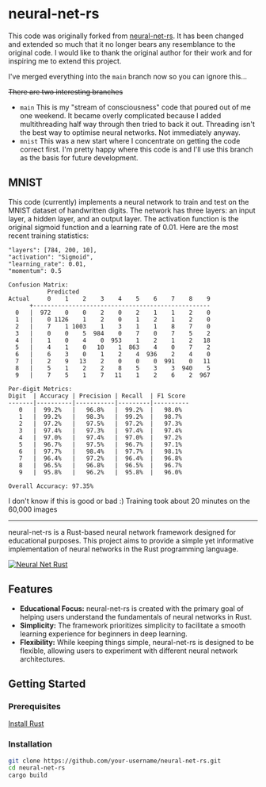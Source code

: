 # neural-net-rs

This code was originally forked from [neural-net-rs](https://github.com/codemoonsxyz/neural-net-rs). It has been changed and extended so much that it no longer bears any resemblance to the original code. I would like to thank the original author for their work and for inspiring me to extend this project.

I've merged everything into the `main` branch now so you can ignore this...

~~There are two interesting branches~~

* `main` This is my "stream of consciousness" code that poured out of me one weekend. It became overly complicated because I added multithreading half way through then tried to back it out. Threading isn't the best way to optimise neural networks. Not immediately anyway.
* `mnist` This was a new start where I concentrate on getting the code correct first. I'm pretty happy where this code is and I'll use this branch as the basis for future development.

## MNIST

This code (currently) implements a neural network to train and test on the MNIST dataset of handwritten digits. The network has three layers: an input layer, a hidden layer, and an output layer. The activation function is the original sigmoid function and a learning rate of 0.01. Here are the most recent training statistics:

```text
"layers": [784, 200, 10],
"activation": "Sigmoid",
"learning_rate": 0.01,
"momentum": 0.5

Confusion Matrix:
           Predicted
Actual     0    1    2    3    4    5    6    7    8    9
      +--------------------------------------------------
  0   |  972    0    0    2    0    2    1    1    2    0
  1   |    0 1126    1    2    0    1    2    1    2    0
  2   |    7    1 1003    1    3    1    1    8    7    0
  3   |    0    0    5  984    0    7    0    7    5    2
  4   |    1    0    4    0  953    1    2    1    2   18
  5   |    4    1    0   10    1  863    4    0    7    2
  6   |    6    3    0    1    2    4  936    2    4    0
  7   |    2    9   13    2    0    0    0  991    0   11
  8   |    5    1    2    2    8    5    3    3  940    5
  9   |    7    5    1    7   11    1    2    6    2  967

Per-digit Metrics:
Digit  | Accuracy | Precision | Recall  | F1 Score
-------|----------|-----------|---------|----------
   0   |  99.2%   |   96.8%   |  99.2%  |   98.0%
   1   |  99.2%   |   98.3%   |  99.2%  |   98.7%
   2   |  97.2%   |   97.5%   |  97.2%  |   97.3%
   3   |  97.4%   |   97.3%   |  97.4%  |   97.4%
   4   |  97.0%   |   97.4%   |  97.0%  |   97.2%
   5   |  96.7%   |   97.5%   |  96.7%  |   97.1%
   6   |  97.7%   |   98.4%   |  97.7%  |   98.1%
   7   |  96.4%   |   97.2%   |  96.4%  |   96.8%
   8   |  96.5%   |   96.8%   |  96.5%  |   96.7%
   9   |  95.8%   |   96.2%   |  95.8%  |   96.0%

Overall Accuracy: 97.35%

```

I don't know if this is good or bad :) Training took about 20 minutes on the 60,000 images

---

neural-net-rs is a Rust-based neural network framework designed for educational purposes. This project aims to provide a simple yet informative implementation of neural networks in the Rust programming language.

[![Neural Net Rust](https://img.youtube.com/vi/DKbz9pNXVdE/0.jpg)](https://www.youtube.com/watch?v=DKbz9pNXVdE)

## Features

* **Educational Focus:** neural-net-rs is created with the primary goal of helping users understand the fundamentals of neural networks in Rust.
* **Simplicity:** The framework prioritizes simplicity to facilitate a smooth learning experience for beginners in deep learning.
* **Flexibility:** While keeping things simple, neural-net-rs is designed to be flexible, allowing users to experiment with different neural network architectures.

## Getting Started

### Prerequisites

[Install Rust](https://www.rust-lang.org/learn/get-started)

### Installation

```bash
git clone https://github.com/your-username/neural-net-rs.git
cd neural-net-rs
cargo build
```

